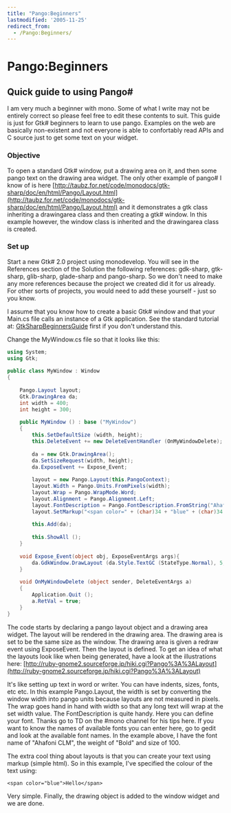 ```yaml
---
title: "Pango:Beginners"
lastmodified: '2005-11-25'
redirect_from:
  - /Pango:Beginners/
---
```


Pango:Beginners
===============

Quick guide to using Pango\#
----------------------------

I am very much a beginner with mono. Some of what I write may not be entirely correct so please feel free to edit these contents to suit. This guide is just for Gtk\# beginners to learn to use pango. Examples on the web are basically non-existent and not everyone is able to confortably read APIs and C source just to get some text on your widget.

### Objective

To open a standard Gtk\# window, put a drawing area on it, and then some pango text on the drawing area widget. The only other example of pango\# I know of is here [http://taubz.for.net/code/monodocs/gtk-sharp/doc/en/html/Pango/Layout.html](http://taubz.for.net/code/monodocs/gtk-sharp/doc/en/html/Pango/Layout.html) and it demonstrates a gtk class inheriting a drawingarea class and then creating a gtk\# window. In this example however, the window class is inherited and the drawingarea class is created.

### Set up

Start a new Gtk\# 2.0 project using monodevelop. You will see in the References section of the Solution the following references: gdk-sharp, gtk-sharp, glib-sharp, glade-sharp and pango-sharp. So we don't need to make any more references because the project we created did it for us already. For other sorts of projects, you would need to add these yourself - just so you know.

I assume that you know how to create a basic Gtk\# window and that your Main.cs file calls an instance of a Gtk application. See the standard tutorial at: [GtkSharpBeginnersGuide](/GtkSharpBeginnersGuide) first if you don't understand this.

Change the MyWindow.cs file so that it looks like this:

``` csharp
using System;
using Gtk;
 
public class MyWindow : Window
{
 
    Pango.Layout layout;
    Gtk.DrawingArea da;
    int width = 400;
    int height = 300;
 
    public MyWindow () : base ("MyWindow")
    {
        this.SetDefaultSize (width, height);
        this.DeleteEvent += new DeleteEventHandler (OnMyWindowDelete);
 
        da = new Gtk.DrawingArea();
        da.SetSizeRequest(width, height);
        da.ExposeEvent += Expose_Event;
 
        layout = new Pango.Layout(this.PangoContext);
        layout.Width = Pango.Units.FromPixels(width);
        layout.Wrap = Pango.WrapMode.Word;
        layout.Alignment = Pango.Alignment.Left;
        layout.FontDescription = Pango.FontDescription.FromString("Ahafoni CLM Bold 100");
        layout.SetMarkup("<span color=" + (char)34 + "blue" + (char)34 + ">" + "Hello" + "</span>");
 
        this.Add(da);
 
        this.ShowAll ();
    }
 
    void Expose_Event(object obj, ExposeEventArgs args){
        da.GdkWindow.DrawLayout (da.Style.TextGC (StateType.Normal), 5, 5, layout);
    }
 
    void OnMyWindowDelete (object sender, DeleteEventArgs a)
    {
        Application.Quit ();
        a.RetVal = true;
    }
}
```

The code starts by declaring a pango layout object and a drawing area widget. The layout will be rendered in the drawing area. The drawing area is set to be the same size as the window. The drawing area is given a redraw event using ExposeEvent. Then the layout is defined. To get an idea of what the layouts look like when being generated, have a look at the illustrations here: [http://ruby-gnome2.sourceforge.jp/hiki.cgi?Pango%3A%3ALayout](http://ruby-gnome2.sourceforge.jp/hiki.cgi?Pango%3A%3ALayout)

It's like setting up text in word or writer. You can have indents, sizes, fonts, etc etc. In this example Pango.Layout, the width is set by converting the window width into pango units because layouts are not measured in pixels. The wrap goes hand in hand with width so that any long text will wrap at the set width value. The FontDescription is quite handy. Here you can define your font. Thanks go to TD on the \#mono channel for his tips here. If you want to know the names of available fonts you can enter here, go to gedit and look at the available font names. In the example above, I have the font name of "Ahafoni CLM", the weight of "Bold" and size of 100.

The extra cool thing about layouts is that you can create your text using markup (simple html). So in this example, I've specified the colour of the text using:

``` nowiki
<span color="blue">Hello</span>
```

Very simple. Finally, the drawing object is added to the window widget and we are done.

